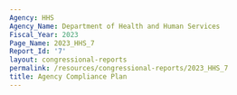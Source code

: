 ```yaml
---
Agency: HHS
Agency_Name: Department of Health and Human Services
Fiscal_Year: 2023
Page_Name: 2023_HHS_7
Report_Id: '7'
layout: congressional-reports
permalink: /resources/congressional-reports/2023_HHS_7
title: Agency Compliance Plan
---
```

